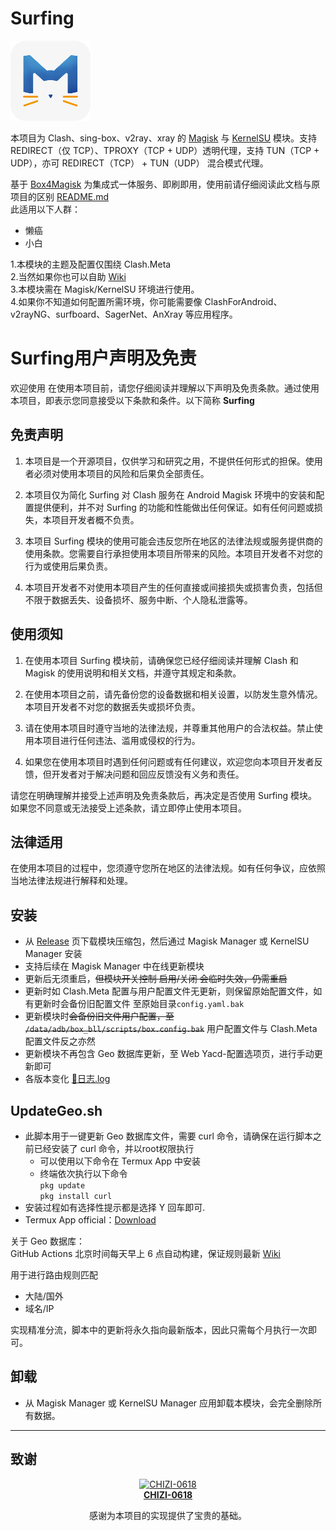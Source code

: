 # Surfing

![Logo](./folder/Logo.png)

  本项目为 Clash、sing-box、v2ray、xray 的 [Magisk](https://github.com/topjohnwu/Magisk) 与 [KernelSU](https://github.com/tiann/KernelSU) 模块。支持 REDIRECT（仅 TCP）、TPROXY（TCP + UDP）透明代理，支持 TUN（TCP + UDP），亦可 REDIRECT（TCP） + TUN（UDP） 混合模式代理。  
  
  基于 [Box4Magisk](https://github.com/CHIZI-0618/box4magisk) 为集成式一体服务、即刷即用，使用前请仔细阅读此文档与原项目的区别 [README.md](https://github.com/CHIZI-0618/box4magisk/blob/main/README.md)   
  此适用以下人群：
  - 懒癌
  - 小白
  
  1.本模块的主题及配置仅围绕 Clash.Meta  
  2.当然如果你也可以自助 [Wiki](https://github.com/CHIZI-0618/box4magisk#%E9%85%8D%E7%BD%AE)  
  3.本模块需在 Magisk/KernelSU 环境进行使用。  
  4.如果你不知道如何配置所需环境，你可能需要像 ClashForAndroid、v2rayNG、surfboard、SagerNet、AnXray 等应用程序。

# Surfing用户声明及免责

欢迎使用 在使用本项目前，请您仔细阅读并理解以下声明及免责条款。通过使用本项目，即表示您同意接受以下条款和条件。以下简称 **Surfing**

## 免责声明

1. 本项目是一个开源项目，仅供学习和研究之用，不提供任何形式的担保。使用者必须对使用本项目的风险和后果负全部责任。

2. 本项目仅为简化 Surfing 对 Clash 服务在 Android Magisk 环境中的安装和配置提供便利，并不对 Surfing 的功能和性能做出任何保证。如有任何问题或损失，本项目开发者概不负责。

3. 本项目 Surfing 模块的使用可能会违反您所在地区的法律法规或服务提供商的使用条款。您需要自行承担使用本项目所带来的风险。本项目开发者不对您的行为或使用后果负责。

4. 本项目开发者不对使用本项目产生的任何直接或间接损失或损害负责，包括但不限于数据丢失、设备损坏、服务中断、个人隐私泄露等。

## 使用须知

1. 在使用本项目 Surfing 模块前，请确保您已经仔细阅读并理解 Clash 和 Magisk 的使用说明和相关文档，并遵守其规定和条款。

2. 在使用本项目之前，请先备份您的设备数据和相关设置，以防发生意外情况。本项目开发者不对您的数据丢失或损坏负责。

3. 请在使用本项目时遵守当地的法律法规，并尊重其他用户的合法权益。禁止使用本项目进行任何违法、滥用或侵权的行为。

4. 如果您在使用本项目时遇到任何问题或有任何建议，欢迎您向本项目开发者反馈，但开发者对于解决问题和回应反馈没有义务和责任。

请您在明确理解并接受上述声明及免责条款后，再决定是否使用 Surfing 模块。如果您不同意或无法接受上述条款，请立即停止使用本项目。

## 法律适用

在使用本项目的过程中，您须遵守您所在地区的法律法规。如有任何争议，应依照当地法律法规进行解释和处理。

## 安装

- 从 [Release](https://github.com/MoGuangYu/Surfing/releases) 页下载模块压缩包，然后通过 Magisk Manager 或 KernelSU Manager 安装
- 支持后续在 Magisk Manager 中在线更新模块
- 更新后无须重启，~~但模块开关控制 启用/关闭 会临时失效，仍需重启~~
- 更新时如 Clash.Meta 配置与用户配置文件无更新，则保留原始配置文件，如有更新时会备份旧配置文件 至原始目录`config.yaml.bak`
- 更新模块时~~会备份旧文件用户配置，至 `/data/adb/box_bll/scripts/box.config.bak`~~ 用户配置文件与 Clash.Meta 配置文件反之亦然
- 更新模块不再包含 Geo 数据库更新，至 Web Yacd-配置选项页，进行手动更新即可
- 各版本变化 [📲日志.log](changelog.md)

## UpdateGeo.sh

- 此脚本用于一键更新 Geo 数据库文件，需要 curl 命令，请确保在运行脚本之前已经安装了 curl  命令，并以root权限执行
  - 可以使用以下命令在 Termux App 中安装
  - 终端依次执行以下命令  
`pkg update`  
`pkg install curl`
- 安装过程如有选择性提示都是选择 Y 回车即可.
- Termux App official：[Download](https://f-droid.org/repo/com.termux_118.apk)

关于 Geo 数据库：  
GitHub Actions 北京时间每天早上 6 点自动构建，保证规则最新  [Wiki](https://github.com/Loyalsoldier/v2ray-rules-dat#%E8%A7%84%E5%88%99%E6%96%87%E4%BB%B6%E7%94%9F%E6%88%90%E6%96%B9%E5%BC%8F)  

用于进行路由规则匹配 
- 大陆/国外 
- 域名/IP

实现精准分流，脚本中的更新将永久指向最新版本，因此只需每个月执行一次即可。

## 卸载

 - 从 Magisk Manager 或 KernelSU Manager 应用卸载本模块，会完全删除所有数据。

---

## 致谢

<a href="https://github.com/CHIZI-0618">
  <p align="center">
    <img src="https://github.com/CHIZI-0618.png" width="100" height="100" alt="CHIZI-0618">
    <br>
    <strong>CHIZI-0618</strong>
  </p>
</a>
<div align="center">
  <p>感谢为本项目的实现提供了宝贵的基础。</p>
</div>


